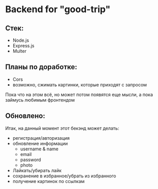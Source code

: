 # Backend for "good-trip"

## Стек:
- Node.js
- Express.js
- Multer

## Планы по доработке:
- Cors
- возможно, сжимать картинки, которые приходят с запросом

Пока что на этом всё, но может потом появятся еще мысли, а пока займусь любимым фронтендом

## Обновлено:
Итак, на данный момент этот бекэнд может делать:
- регистрация/авторизация
- обновление информации
    - username & name
    - email
    - password
    - photo
- Лайкать/убирать лайк
- сохранение в избранное/убрать из избранного
- получение картинок по ссылкам